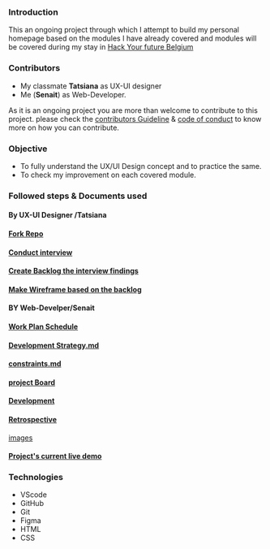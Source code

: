 ### Introduction

This an ongoing  project through which I attempt to build my personal homepage based on the modules I have already covered and modules  will be covered  during my stay in [Hack Your future Belgium ](https://hackyourfuture.be/)

### Contributors

* My classmate **Tatsiana** as UX-UI designer 
* Me (**Senait**) as Web-Developer. 

As it is an ongoing project you are more than welcome to contribute to this project. please check the [contributors Guideline](contributor%20Guidelines.md) & [code of conduct](CODE_OF_CONDUCT.md) to know more on how you can contribute.

### Objective 

  * To fully understand the UX/UI Design concept and to practice the same. 
  * To check my improvement on each covered module.
 
### Followed steps   & Documents used

#### By UX-UI Designer /Tatsiana

#### [Fork Repo](https://github.com/TatsianaRud/Senait-coding.github.io)

#### [Conduct interview](planning/interview.md)

#### [Create Backlog the interview findings](planning/backlog.md)

#### [Make Wireframe based on the backlog](planning/wireframe.png)

#### BY Web-Develper/Senait

#### [Work Plan Schedule](planning/schedule.md)

#### [Development Strategy.md](planning/Development%20strategy.md)

#### [constraints.md](planning/constraints.md)

#### [project Board](https://github.com/Senait-coding/Senait-coding.github.io/projects)

#### [Development](index.html)
#### [Retrospective](planning/retrospective.md)

[images](Seni.1jpg.jpg)

#### [ Project's current live demo](https://senait-coding.github.io/)

### Technologies
* VScode
* GitHub
* Git
* Figma
* HTML
* CSS